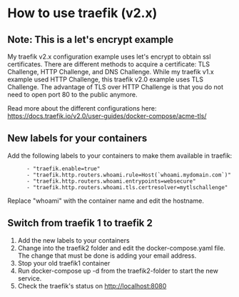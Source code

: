 # How to use traefik (v2.x)

## Note: This is a let's encrypt example

My traefik v2.x configuration example uses let's encrypt to obtain ssl certificates. There are different methods to acquire a certificate: TLS Challenge, HTTP Challenge, and DNS Challenge. While my traefik v1.x example used HTTP Challenge, this traefik v2.0 example uses TLS Challenge. The advantage of TLS over HTTP Challenge is that you do not need to open port 80 to the public anymore.

Read more about the different configurations here: <https://docs.traefik.io/v2.0/user-guides/docker-compose/acme-tls/>

## New labels for your containers

Add the following labels to your containers to make them available in traefik:

```
      - "traefik.enable=true"
      - "traefik.http.routers.whoami.rule=Host(`whoami.mydomain.com`)"
      - "traefik.http.routers.whoami.entrypoints=websecure"
      - "traefik.http.routers.whoami.tls.certresolver=mytlschallenge"
```

Replace "whoami" with the container name and edit the hostname.

## Switch from traefik 1 to traefik 2

1. Add the new labels to your containers
2. Change into the traefik2 folder and edit the docker-compose.yaml file. The change that must be done is adding your email address. 
3. Stop your old traefik1 container
4. Run docker-compose up -d from the traefik2-folder to start the new service.
5. Check the traefik's status on <http://localhost:8080>
